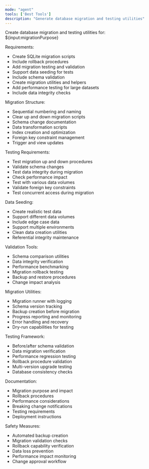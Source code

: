 ```yaml
---
mode: "agent"
tools: ['Best Tools']
description: "Generate database migration and testing utilities"
---
```


Create database migration and testing utilities for: ${input:migrationPurpose}

Requirements:

- Create SQLite migration scripts
- Include rollback procedures
- Add migration testing and validation
- Support data seeding for tests
- Include schema validation
- Create migration utilities and helpers
- Add performance testing for large datasets
- Include data integrity checks

Migration Structure:

- Sequential numbering and naming
- Clear up and down migration scripts
- Schema change documentation
- Data transformation scripts
- Index creation and optimization
- Foreign key constraint management
- Trigger and view updates

Testing Requirements:

- Test migration up and down procedures
- Validate schema changes
- Test data integrity during migration
- Check performance impact
- Test with various data volumes
- Validate foreign key constraints
- Test concurrent access during migration

Data Seeding:

- Create realistic test data
- Support different data volumes
- Include edge case data
- Support multiple environments
- Clean data creation utilities
- Referential integrity maintenance

Validation Tools:

- Schema comparison utilities
- Data integrity verification
- Performance benchmarking
- Migration rollback testing
- Backup and restore procedures
- Change impact analysis

Migration Utilities:

- Migration runner with logging
- Schema version tracking
- Backup creation before migration
- Progress reporting and monitoring
- Error handling and recovery
- Dry-run capabilities for testing

Testing Framework:

- Before/after schema validation
- Data migration verification
- Performance regression testing
- Rollback procedure validation
- Multi-version upgrade testing
- Database consistency checks

Documentation:

- Migration purpose and impact
- Rollback procedures
- Performance considerations
- Breaking change notifications
- Testing requirements
- Deployment instructions

Safety Measures:

- Automated backup creation
- Migration validation checks
- Rollback capability verification
- Data loss prevention
- Performance impact monitoring
- Change approval workflow
